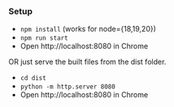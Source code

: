 ### Setup

- `npm install` (works for node={18,19,20})
- `npm run start`
- Open http://localhost:8080 in Chrome

OR just serve the built files from the dist folder.

- `cd dist`
- `python -m http.server 8080`
- Open http://localhost:8080 in Chrome